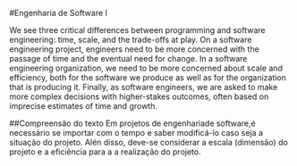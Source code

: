 #Engenharia de Software I

We see three critical differences between programming and software engineering: time, scale, and the trade-offs at play. On a software engineering project, engineers need to be more concerned with the passage of time and the eventual need for change. In a software engineering organization, we need to be more concerned about scale and efficiency, both for the software we produce as well as for the organization that is producing it. Finally, as software engineers, we are asked to make more complex decisions with higher-stakes outcomes, often based on imprecise estimates of time and growth.

##Compreensão do texto
Em projetos de engenhariade software,é necessário se importar com o tempo e saber modificá-lo caso seja a situação do projeto. Alén disso, deve-se considerar a escala (dimensão) do projeto e a eficiência para a a realização do projeto.